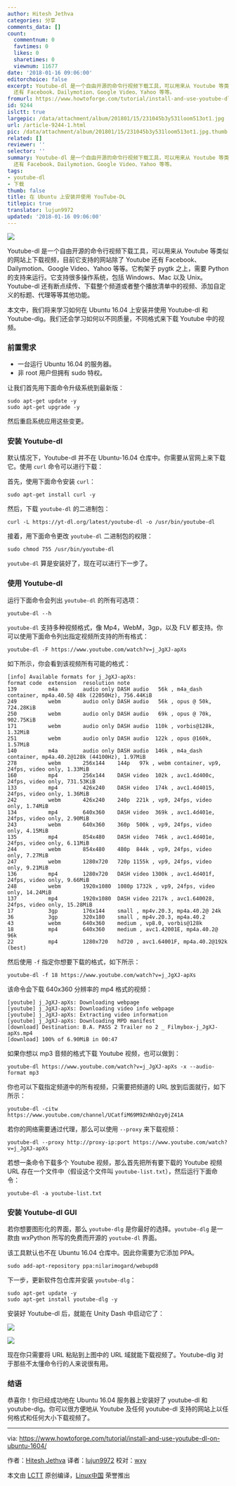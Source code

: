 ```yaml
---
author: Hitesh Jethva
categories: 分享
comments_data: []
count:
  commentnum: 0
  favtimes: 0
  likes: 0
  sharetimes: 0
  viewnum: 11677
date: '2018-01-16 09:06:00'
editorchoice: false
excerpt: Youtube-dl 是一个自由开源的命令行视频下载工具，可以用来从 Youtube 等类似的网站上下载视频，目前它支持的网站除了 Youtube
  还有 Facebook、Dailymotion、Google Video、Yahoo 等等。
fromurl: https://www.howtoforge.com/tutorial/install-and-use-youtube-dl-on-ubuntu-1604/
id: 9244
islctt: true
largepic: /data/attachment/album/201801/15/231045b3y531loom513ot1.jpg
url: /article-9244-1.html
pic: /data/attachment/album/201801/15/231045b3y531loom513ot1.jpg.thumb.jpg
related: []
reviewer: ''
selector: ''
summary: Youtube-dl 是一个自由开源的命令行视频下载工具，可以用来从 Youtube 等类似的网站上下载视频，目前它支持的网站除了 Youtube
  还有 Facebook、Dailymotion、Google Video、Yahoo 等等。
tags:
- youtube-dl
- 下载
thumb: false
title: 在 Ubuntu 上安装并使用 YouTube-DL
titlepic: true
translator: lujun9972
updated: '2018-01-16 09:06:00'
---
```


![](/data/attachment/album/201801/15/231045b3y531loom513ot1.jpg)


Youtube-dl 是一个自由开源的命令行视频下载工具，可以用来从 Youtube 等类似的网站上下载视频，目前它支持的网站除了 Youtube 还有 Facebook、Dailymotion、Google Video、Yahoo 等等。它构架于 pygtk 之上，需要 Python 的支持来运行。它支持很多操作系统，包括 Windows、Mac 以及 Unix。Youtube-dl 还有断点续传、下载整个频道或者整个播放清单中的视频、添加自定义的标题、代理等等其他功能。


本文中，我们将来学习如何在 Ubuntu 16.04 上安装并使用 Youtube-dl 和 Youtube-dlg。我们还会学习如何以不同质量，不同格式来下载 Youtube 中的视频。


### 前置需求


* 一台运行 Ubuntu 16.04 的服务器。
* 非 root 用户但拥有 sudo 特权。


让我们首先用下面命令升级系统到最新版：



```
sudo apt-get update -y
sudo apt-get upgrade -y

```

然后重启系统应用这些变更。


### 安装 Youtube-dl


默认情况下，Youtube-dl 并不在 Ubuntu-16.04 仓库中。你需要从官网上来下载它。使用 `curl` 命令可以进行下载：


首先，使用下面命令安装 `curl`：



```
sudo apt-get install curl -y

```

然后，下载 `youtube-dl` 的二进制包：



```
curl -L https://yt-dl.org/latest/youtube-dl -o /usr/bin/youtube-dl

```

接着，用下面命令更改 `youtube-dl` 二进制包的权限：



```
sudo chmod 755 /usr/bin/youtube-dl

```

`youtube-dl` 算是安装好了，现在可以进行下一步了。


### 使用 Youtube-dl


运行下面命令会列出 `youtube-dl` 的所有可选项：



```
youtube-dl --h

```

`youtube-dl` 支持多种视频格式，像 Mp4，WebM，3gp，以及 FLV 都支持。你可以使用下面命令列出指定视频所支持的所有格式：



```
youtube-dl -F https://www.youtube.com/watch?v=j_JgXJ-apXs

```

如下所示，你会看到该视频所有可能的格式：



```
[info] Available formats for j_JgXJ-apXs:
format code  extension  resolution note
139          m4a        audio only DASH audio   56k , m4a_dash container, mp4a.40.5@ 48k (22050Hz), 756.44KiB
249          webm       audio only DASH audio   56k , opus @ 50k, 724.28KiB
250          webm       audio only DASH audio   69k , opus @ 70k, 902.75KiB
171          webm       audio only DASH audio  110k , vorbis@128k, 1.32MiB
251          webm       audio only DASH audio  122k , opus @160k, 1.57MiB
140          m4a        audio only DASH audio  146k , m4a_dash container, mp4a.40.2@128k (44100Hz), 1.97MiB
278          webm       256x144    144p   97k , webm container, vp9, 24fps, video only, 1.33MiB
160          mp4        256x144    DASH video  102k , avc1.4d400c, 24fps, video only, 731.53KiB
133          mp4        426x240    DASH video  174k , avc1.4d4015, 24fps, video only, 1.36MiB
242          webm       426x240    240p  221k , vp9, 24fps, video only, 1.74MiB
134          mp4        640x360    DASH video  369k , avc1.4d401e, 24fps, video only, 2.90MiB
243          webm       640x360    360p  500k , vp9, 24fps, video only, 4.15MiB
135          mp4        854x480    DASH video  746k , avc1.4d401e, 24fps, video only, 6.11MiB
244          webm       854x480    480p  844k , vp9, 24fps, video only, 7.27MiB
247          webm       1280x720   720p 1155k , vp9, 24fps, video only, 9.21MiB
136          mp4        1280x720   DASH video 1300k , avc1.4d401f, 24fps, video only, 9.66MiB
248          webm       1920x1080  1080p 1732k , vp9, 24fps, video only, 14.24MiB
137          mp4        1920x1080  DASH video 2217k , avc1.640028, 24fps, video only, 15.28MiB
17           3gp        176x144    small , mp4v.20.3, mp4a.40.2@ 24k
36           3gp        320x180    small , mp4v.20.3, mp4a.40.2
43           webm       640x360    medium , vp8.0, vorbis@128k
18           mp4        640x360    medium , avc1.42001E, mp4a.40.2@ 96k
22           mp4        1280x720   hd720 , avc1.64001F, mp4a.40.2@192k (best)

```

然后使用 `-f` 指定你想要下载的格式，如下所示：



```
youtube-dl -f 18 https://www.youtube.com/watch?v=j_JgXJ-apXs

```

该命令会下载 640x360 分辨率的 mp4 格式的视频：



```
[youtube] j_JgXJ-apXs: Downloading webpage
[youtube] j_JgXJ-apXs: Downloading video info webpage
[youtube] j_JgXJ-apXs: Extracting video information
[youtube] j_JgXJ-apXs: Downloading MPD manifest
[download] Destination: B.A. PASS 2 Trailer no 2 _ Filmybox-j_JgXJ-apXs.mp4
[download] 100% of 6.90MiB in 00:47

```

如果你想以 mp3 音频的格式下载 Youtube 视频，也可以做到：



```
youtube-dl https://www.youtube.com/watch?v=j_JgXJ-apXs -x --audio-format mp3

```

你也可以下载指定频道中的所有视频，只需要把频道的 URL 放到后面就行，如下所示：



```
youtube-dl -citw https://www.youtube.com/channel/UCatfiM69M9ZnNhOzy0jZ41A

```

若你的网络需要通过代理，那么可以使用 `--proxy` 来下载视频：



```
youtube-dl --proxy http://proxy-ip:port https://www.youtube.com/watch?v=j_JgXJ-apXs

```

若想一条命令下载多个 Youtube 视频，那么首先把所有要下载的 Youtube 视频 URL 存在一个文件中（假设这个文件叫 `youtube-list.txt`），然后运行下面命令：



```
youtube-dl -a youtube-list.txt

```

### 安装 Youtube-dl GUI


若你想要图形化的界面，那么 `youtube-dlg` 是你最好的选择。`youtube-dlg` 是一款由 wxPython 所写的免费而开源的 `youtube-dl` 界面。


该工具默认也不在 Ubuntu 16.04 仓库中。因此你需要为它添加 PPA。



```
sudo add-apt-repository ppa:nilarimogard/webupd8

```

下一步，更新软件包仓库并安装 `youtube-dlg`：



```
sudo apt-get update -y
sudo apt-get install youtube-dlg -y

```

安装好 Youtube-dl 后，就能在 Unity Dash 中启动它了：


[![](/data/attachment/album/201801/15/231051zjpc8pzpjv07vj0a.png)](https://www.howtoforge.com/images/install_and_use_youtube_dl_on_ubuntu_1604/big/Screenshot-of-youtube-dl-dash.png)


[![](/data/attachment/album/201801/15/231051k7qyv7d7fdl7nolm.png)](https://www.howtoforge.com/images/install_and_use_youtube_dl_on_ubuntu_1604/big/Screenshot-of-youtube-dl-dashboard.png)


现在你只需要将 URL 粘贴到上图中的 URL 域就能下载视频了。Youtube-dlg 对于那些不太懂命令行的人来说很有用。


### 结语


恭喜你！你已经成功地在 Ubuntu 16.04 服务器上安装好了 youtube-dl 和 youtube-dlg。你可以很方便地从 Youtube 及任何 youtube-dl 支持的网站上以任何格式和任何大小下载视频了。




---


via: <https://www.howtoforge.com/tutorial/install-and-use-youtube-dl-on-ubuntu-1604/>


作者：[Hitesh Jethva](https://www.howtoforge.com) 译者：[lujun9972](https://github.com/lujun9972) 校对：[wxy](https://github.com/wxy)


本文由 [LCTT](https://github.com/LCTT/TranslateProject) 原创编译，[Linux中国](https://linux.cn/) 荣誉推出